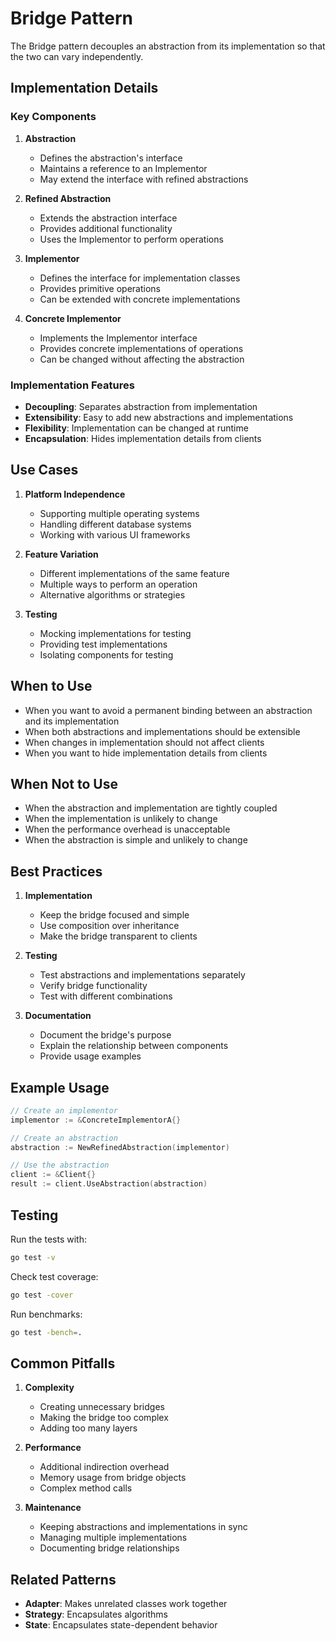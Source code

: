# Bridge Pattern

The Bridge pattern decouples an abstraction from its implementation so that the two can vary independently.

## Implementation Details

### Key Components

1. **Abstraction**

   - Defines the abstraction's interface
   - Maintains a reference to an Implementor
   - May extend the interface with refined abstractions

2. **Refined Abstraction**

   - Extends the abstraction interface
   - Provides additional functionality
   - Uses the Implementor to perform operations

3. **Implementor**

   - Defines the interface for implementation classes
   - Provides primitive operations
   - Can be extended with concrete implementations

4. **Concrete Implementor**
   - Implements the Implementor interface
   - Provides concrete implementations of operations
   - Can be changed without affecting the abstraction

### Implementation Features

- **Decoupling**: Separates abstraction from implementation
- **Extensibility**: Easy to add new abstractions and implementations
- **Flexibility**: Implementation can be changed at runtime
- **Encapsulation**: Hides implementation details from clients

## Use Cases

1. **Platform Independence**

   - Supporting multiple operating systems
   - Handling different database systems
   - Working with various UI frameworks

2. **Feature Variation**

   - Different implementations of the same feature
   - Multiple ways to perform an operation
   - Alternative algorithms or strategies

3. **Testing**
   - Mocking implementations for testing
   - Providing test implementations
   - Isolating components for testing

## When to Use

- When you want to avoid a permanent binding between an abstraction and its implementation
- When both abstractions and implementations should be extensible
- When changes in implementation should not affect clients
- When you want to hide implementation details from clients

## When Not to Use

- When the abstraction and implementation are tightly coupled
- When the implementation is unlikely to change
- When the performance overhead is unacceptable
- When the abstraction is simple and unlikely to change

## Best Practices

1. **Implementation**

   - Keep the bridge focused and simple
   - Use composition over inheritance
   - Make the bridge transparent to clients

2. **Testing**

   - Test abstractions and implementations separately
   - Verify bridge functionality
   - Test with different combinations

3. **Documentation**
   - Document the bridge's purpose
   - Explain the relationship between components
   - Provide usage examples

## Example Usage

```go
// Create an implementor
implementor := &ConcreteImplementorA{}

// Create an abstraction
abstraction := NewRefinedAbstraction(implementor)

// Use the abstraction
client := &Client{}
result := client.UseAbstraction(abstraction)
```

## Testing

Run the tests with:

```bash
go test -v
```

Check test coverage:

```bash
go test -cover
```

Run benchmarks:

```bash
go test -bench=.
```

## Common Pitfalls

1. **Complexity**

   - Creating unnecessary bridges
   - Making the bridge too complex
   - Adding too many layers

2. **Performance**

   - Additional indirection overhead
   - Memory usage from bridge objects
   - Complex method calls

3. **Maintenance**
   - Keeping abstractions and implementations in sync
   - Managing multiple implementations
   - Documenting bridge relationships

## Related Patterns

- **Adapter**: Makes unrelated classes work together
- **Strategy**: Encapsulates algorithms
- **State**: Encapsulates state-dependent behavior
